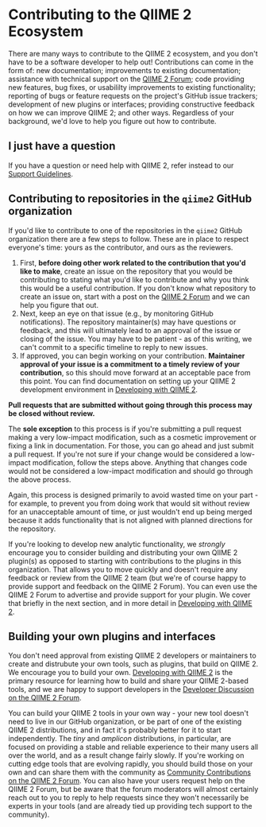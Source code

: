 # Contributing to the QIIME 2 Ecosystem

There are many ways to contribute to the QIIME 2 ecosystem, and you don't have to be a software developer to help out!
Contributions can come in the form of: new documentation; improvements to existing documentation; assistance with technical support on the [QIIME 2 Forum](https://forum.qiime2.org); code providing new features, bug fixes, or usabililty improvements to existing functionality; reporting of bugs or feature requests on the project's GitHub issue trackers; development of new plugins or interfaces; providing constructive feedback on how we can improve QIIME 2; and other ways.
Regardless of your background, we'd love to help you figure out how to contribute.

## I just have a question

If you have a question or need help with QIIME 2, refer instead to our [Support Guidelines](https://github.com/qiime2/.github/blob/main/SUPPORT.md).

## Contributing to repositories in the `qiime2` GitHub organization

If you'd like to contribute to one of the repositories in the `qiime2` GitHub organization there are a few steps to follow.
These are in place to respect everyone's time: yours as the contributor, and ours as the reviewers.

1. First, **before doing other work related to the contribution that you'd like to make**, create an issue on the repository that you would be contributing to stating what you'd like to contribute and why you think this would be a useful contribution.
   If you don't know what repository to create an issue on, start with a post on the [QIIME 2 Forum](https://forum.qiime2.org) and we can help you figure that out.
2. Next, keep an eye on that issue (e.g., by monitoring GitHub notifications). The repository maintainer(s) may have questions or feedback, and this will ultimately lead to an approval of the issue or closing of the issue.
   You may have to be patient - as of this writing, we can't commit to a specific timeline to reply to new issues.
3. If approved, you can begin working on your contribution.
   **Maintainer approval of your issue is a commitment to a timely review of your contribution**, so this should move forward at an acceptable pace from this point.
   You can find documentation on setting up your QIIME 2 development environment in [Developing with QIIME 2](https://cap-lab.bio/developing-with-qiime2/).

**Pull requests that are submitted without going through this process may be closed without review.**

The **sole exception** to this process is if you're submitting a pull request making a very low-impact modification, such as a cosmetic improvement or fixing a link in documentation.
For those, you can go ahead and just submit a pull request.
If you're not sure if your change would be considered a low-impact modification, follow the steps above.
Anything that changes code would not be considered a low-impact modification and should go through the above process.

Again, this process is designed primarily to avoid wasted time on your part - for example, to prevent you from doing work that would sit without review for an unacceptable amount of time, or just wouldn't end up being merged because it adds functionality that is not aligned with planned directions for the repository.

If you're looking to develop new analytic functionality, we *strongly* encourage you to consider building and distributing your own QIIME 2 plugin(s) as opposed to starting with contributions to the plugins in this organization.
That allows you to move quickly and doesn't require any feedback or review from the QIIME 2 team (but we're of course happy to provide support and feedback on the QIIME 2 Forum).
You can even use the QIIME 2 Forum to advertise and provide support for your plugin.
We cover that briefly in the next section, and in more detail in [Developing with QIIME 2](https://cap-lab.bio/developing-with-qiime2/).

## Building your own plugins and interfaces

You don't need approval from existing QIIME 2 developers or maintainers to create and distrubute your own tools, such as plugins, that build on QIIME 2.
We encourage you to build your own.
[Developing with QIIME 2](https://cap-lab.bio/developing-with-qiime2/) is the primary resource for learning how to build and share your QIIME 2-based tools, and we are happy to support developers in the [Developer Discussion on the QIIME 2 Forum](https://forum.qiime2.org/c/dev-discussion).

You can build your QIIME 2 tools in your own way - your new tool doesn't need to live in our GitHub organization, or be part of one of the existing QIIME 2 distributions, and in fact it's probably better for it to start independently.
The *tiny* and *amplicon* distributions, in particular, are focused on providing a stable and reliable experience to their many users all over the world, and as a result change fairly slowly.
If you're working on cutting edge tools that are evolving rapidly, you should build those on your own and can share them with the community as [Community Contributions on the QIIME 2 Forum](https://forum.qiime2.org/c/community-contributions/15).
You can also have your users request help on the QIIME 2 Forum, but be aware that the forum moderators will almost certainly reach out to you to reply to help requests since they won't necessarily be experts in your tools (and are already tied up providing tech support to the community).
